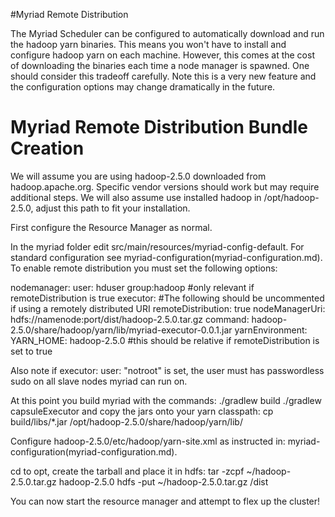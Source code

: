 #Myriad Remote Distribution

The Myriad Scheduler can be configured to automatically download and run the hadoop yarn binaries. This
means you won't have to install and configure hadoop yarn on each machine.  However, this comes at the cost of
downloading the binaries each time a node manager is spawned.  One should consider this tradeoff carefully.  Note
this is a very new feature and the configuration options may change dramatically in the future.

# Myriad Remote Distribution Bundle Creation

We will assume you are using hadoop-2.5.0 downloaded from hadoop.apache.org.  Specific vendor versions should 
work but may require additional steps.  We will also assume use installed hadoop in /opt/hadoop-2.5.0, adjust
this path to fit your installation.

First configure the Resource Manager as normal.

In the myriad folder edit src/main/resources/myriad-config-default.  For standard configuration see
myriad-configuration(myriad-configuration.md).  To enable remote distribution you must set the following options:

nodemanager:
  user: hduser
  group:hadoop #only relevant if remoteDistribution is true
executor:
  #The following should be uncommented if using a remotely distributed URI
  remoteDistribution: true
  nodeManagerUri: hdfs://namenode:port/dist/hadoop-2.5.0.tar.gz
  command: hadoop-2.5.0/share/hadoop/yarn/lib/myriad-executor-0.0.1.jar
yarnEnvironment:
  YARN_HOME: hadoop-2.5.0 #this should be relative if remoteDistribution is set to true

Also note if 
executor:
    user: "notroot"
is set, the user must has passwordless sudo on all slave nodes myriad can run on.

At this point you build myriad with the commands:
./gradlew build
./gradlew capsuleExecutor
and copy the jars onto your yarn classpath:
cp build/libs/*.jar /opt/hadoop-2.5.0/share/hadoop/yarn/lib/

Configure hadoop-2.5.0/etc/hadoop/yarn-site.xml as instructed in: myriad-configuration(myriad-configuration.md).

cd to opt, create the tarball and place it in hdfs:
tar -zcpf ~/hadoop-2.5.0.tar.gz hadoop-2.5.0
hdfs -put ~/hadoop-2.5.0.tar.gz /dist

You can now start the resource manager and attempt to flex up the cluster!